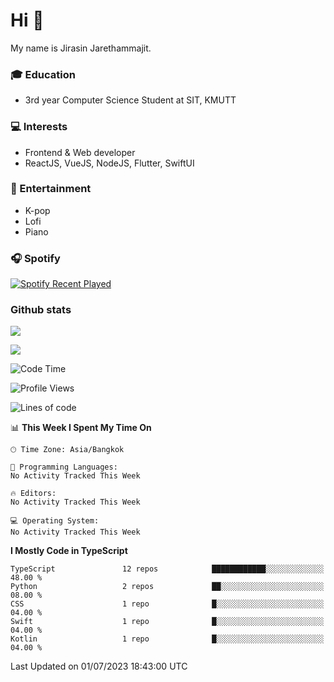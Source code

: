 # Hi 👋
My name is Jirasin Jarethammajit. 
### 🎓 Education
- 3rd year Computer Science Student at SIT, KMUTT
### 💻 Interests
- Frontend & Web developer
- ReactJS, VueJS, NodeJS, Flutter, SwiftUI
### 🎵 Entertainment
- K-pop
- Lofi
- Piano
### 🎧 Spotify
[![Spotify Recent Played](https://spotify-recently-played-readme.vercel.app/api?user=21xjchjcwtzuuwvp2l56ldaoi&width=600)](https://open.spotify.com/user/21xjchjcwtzuuwvp2l56ldaoi)

### Github stats
[![](https://github-readme-stats.vercel.app/api/top-langs/?username=jirasin02&layout=compact&theme=nightowl)]()

[![](https://github-readme-stats.vercel.app/api?username=jirasin02&show_icons=true&theme=nightowl)]()

<!--START_SECTION:waka-->
![Code Time](http://img.shields.io/badge/Code%20Time-241%20hrs%2016%20mins-blue)

![Profile Views](http://img.shields.io/badge/Profile%20Views-0-blue)

![Lines of code](https://img.shields.io/badge/From%20Hello%20World%20I%27ve%20Written-875.1%20thousand%20lines%20of%20code-blue)

📊 **This Week I Spent My Time On** 

```text
🕑︎ Time Zone: Asia/Bangkok

💬 Programming Languages: 
No Activity Tracked This Week

🔥 Editors: 
No Activity Tracked This Week

💻 Operating System: 
No Activity Tracked This Week
```

**I Mostly Code in TypeScript** 

```text
TypeScript               12 repos            ████████████░░░░░░░░░░░░░   48.00 % 
Python                   2 repos             ██░░░░░░░░░░░░░░░░░░░░░░░   08.00 % 
CSS                      1 repo              █░░░░░░░░░░░░░░░░░░░░░░░░   04.00 % 
Swift                    1 repo              █░░░░░░░░░░░░░░░░░░░░░░░░   04.00 % 
Kotlin                   1 repo              █░░░░░░░░░░░░░░░░░░░░░░░░   04.00 % 
```




 Last Updated on 01/07/2023 18:43:00 UTC
<!--END_SECTION:waka-->

